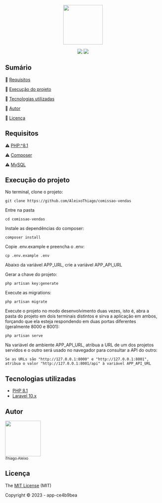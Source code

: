 <p align="center">
 <img width="128" src="https://i.imgur.com/O31DxI7.png"/>
</p>
<p align="center">
  <img src="https://img.shields.io/badge/Laravel-FF2D20?style=for-the-badge&logo=laravel&logoColor=white"/>
  <img src="https://img.shields.io/badge/PHP-4f5b93?style=for-the-badge&logo=php&logoColor=white"/>
</p>

## Sumário

:small_blue_diamond: [Requisitos](#requisitos)

:small_blue_diamond: [Execução do projeto](#execução-do-projeto)

:small_blue_diamond: [Tecnologias utilizadas](#tecnologias-utilizadas)

:small_blue_diamond: [Autor](#autor)

:small_blue_diamond: [Licença](#licença)

## Requisitos

:warning: [PHP:^8.1](https://www.php.net/releases/8.1/en.php)

:warning: [Composer](https://getcomposer.org/download/)

:warning: [MySQL](https://hub.docker.com/_/mysql)

## Execução do projeto

No terminal, clone o projeto:

```
git clone https://github.com/AleixoThiago/comissao-vendas
```

Entre na pasta

```
cd comissao-vendas
```

Instale as dependências do composer:

```
composer install
```

Copie .env.example e preencha o .env:

```
cp .env.example .env
```

Abaixo da variável APP_URL, crie a variável APP_API_URL

Gerar a chave do projeto:

```
php artisan key:generate
```

Execute as migrations:

```
php artisan migrate
```

Execute o projeto no modo desenvolvimento duas vezes, isto é, abra a pasta do projeto em dois terminais distintos e sirva a aplicação em ambos, forçando que ela esteja respondendo em duas portas diferentes (geralmente 8000 e 8001):

```
php artisan serve
```

Na variável de ambiente APP_API_URL, atribua a URL de um dos projetos servidos e o outro será usado no navegador para consultar a API do outro:

```
Se as URLs são "http://127.0.0.1:8000" e "http://127.0.0.1:8001", atribua o valor "http://127.0.0.1:8001/api" à variável APP_API_URL
```

## Tecnologias utilizadas

-   [PHP 8.1](https://www.php.net/)
-   [Laravel 10.x](https://laravel.com/docs/10.x)

## Autor

[<img src="https://avatars.githubusercontent.com/u/68597119?v=4" width=115><br><sub>Thiago Aleixo</sub>](https://github.com/AleixoThiago)

## Licença

The [MIT License]() (MIT)

Copyright :copyright: 2023 - app-ce4b9bea
